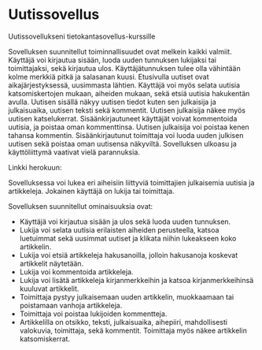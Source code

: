 # Uutissovellus
Uutissovellukseni tietokantasovellus-kurssille

Sovelluksen suunnitellut toiminnallisuudet ovat melkein kaikki valmiit. Käyttäjä voi kirjautua sisään, luoda uuden tunnuksen lukijaksi tai toimittajaksi, sekä kirjautua ulos. Käyttäjätunnuksen tulee olla vähintään kolme merkkiä pitkä ja salasanan kuusi. Etusivulla uutiset ovat aikajärjestyksessä, uusimmasta lähtien. Käyttäjä voi myös selata uutisia katsomiskertojen mukaan, aiheiden mukaan, sekä etsiä uutisia hakukentän avulla. Uutisen sisällä näkyy uutisen tiedot kuten sen julkaisija ja julkaisuaika, uutisen teksti sekä kommentit. Uutisen julkaisija näkee myös uutisen katselukerrat. Sisäänkirjautuneet käyttäjät voivat kommentoida uutisia, ja poistaa oman kommenttinsa. Uutisen julkaisija voi poistaa kenen tahansa kommentin. Sisäänkirjautunut toimittaja voi luoda uuden julkisen uutisen sekä poistaa oman uutisensa näkyviltä. Sovelluksen ulkoasu ja käyttöliittymä vaativat vielä parannuksia.


Linkki herokuun:  

Sovelluksessa voi lukea eri aiheisiin liittyviä toimittajien julkaisemia uutisia ja artikkeleja. Jokainen käyttäjä on lukija tai toimittaja.

Sovelluksen suunnitellut ominaisuuksia ovat: 

* Käyttäjä voi kirjautua sisään ja ulos sekä luoda uuden tunnuksen.
* Lukija voi selata uutisia erilaisten aiheiden perusteella, katsoa luetuimmat sekä uusimmat uutiset ja klikata niihin lukeakseen koko artikkelin.
* Lukija voi etsiä artikkeleja hakusanoilla, jolloin hakusanoja koskevat artikkelit näytetään.
* Lukija voi kommentoida artikkeleja.
* Lukija voi lisätä artikkeleja kirjanmerkkeihin ja katsoa kirjanmerkkeihinsä kuuluvat artikkelit.
* Toimittaja pystyy julkaisemaan uuden artikkelin, muokkaamaan tai poistamaan vanhoja artikkeleja. 
* Toimittaja voi poistaa lukijoiden kommentteja.
* Artikkelilla on otsikko, teksti, julkaisuaika, aihepiiri, mahdollisesti valokuvia, toimittaja, sekä kommentit. Toimittaja myös näkee artikkelin katsomiskerrat.
